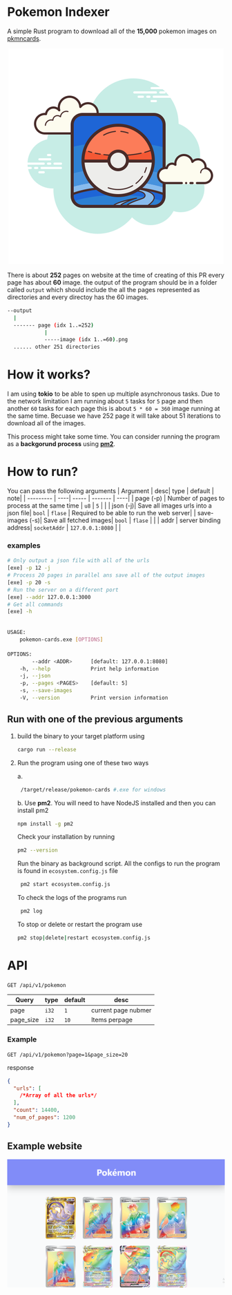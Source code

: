 # Pokemon Indexer

A simple Rust program to download all of the **15,000** pokemon images on [pkmncards](https://pkmncards.com/?s=).

<p align="center">
    <img src="./pokemon.png" />
</p>

There is about **252** pages on website at the time of creating of this PR every page has about **60** image. the output of the program should be in a folder called `output` which should include the all the pages represented as directories and every directoy has the 60 images.

```bash
--output
  |
  ------- page (idx 1..=252)
            |
            -----image (idx 1..=60).png
  ...... other 251 directories
```

# How it works?

I am using **tokio** to be able to spen up multiple asynchronous tasks. Due to the network limitation I am running about `5` tasks for `5` page and then another `60` tasks for each page this is about `5 * 60 = 360` image running at the same time. Becuase we have 252 page it will take about 51 iterations to download all of the images.

This process might take some time. You can consider running the program as a **backgorund process** using **[pm2](https://pm2.keymetrics.io/)**.

# How to run?

You can pass the following arguments
| Argument | desc| type | default | note|
| --------- | ----| ----- | ------- | ----|
| page (-p) | Number of pages to process at the same time | `u8` | `5` | |
| json (-j)| Save all images urls into a json file| `bool` | `flase` | Required to be able to run the web server|
| save-images (-s)| Save all fetched images| `bool` | `flase` | |
| addr | server binding address| `socketAddr` | `127.0.0.1:8080` | |

### examples

```bash
# Only output a json file with all of the urls
[exe] -p 12 -j
# Process 20 pages in parallel ans save all of the output images
[exe] -p 20 -s
# Run the server on a different port
[exe] --addr 127.0.0.1:3000
# Get all commands
[exe] -h
```

```bash

USAGE:
    pokemon-cards.exe [OPTIONS]

OPTIONS:
        --addr <ADDR>      [default: 127.0.0.1:8080]
    -h, --help             Print help information
    -j, --json
    -p, --pages <PAGES>    [default: 5]
    -s, --save-images
    -V, --version          Print version information
```

## Run with one of the previous arguments

1. build the binary to your target platform using

   ```bash
   cargo run --release
   ```

2. Run the program using one of these two ways

   a.

   ```bash
    /target/release/pokemon-cards #.exe for windows
   ```

   b. Use **pm2**. You will need to have NodeJS installed and then you can install pm2

   ```bash
   npm install -g pm2
   ```

   Check your installation by running

   ```bash
   pm2 --version
   ```

   Run the binary as background script. All the configs to run the program is found in `ecosystem.config.js` file

   ```bash
    pm2 start ecosystem.config.js
   ```

   To check the logs of the programs run

   ```bash
    pm2 log
   ```

   To stop or delete or restart the program use

   ```bash
   pm2 stop|delete|restart ecosystem.config.js
   ```

# API

`GET /api/v1/pokemon`

| Query     | type  | default | desc                |
| --------- | ----- | ------- | ------------------- |
| page      | `i32` | `1`     | current page nubmer |
| page_size | `i32` | `10`    | Items perpage       |

### Example

```
GET /api/v1/pokemon?page=1&page_size=20
```

response

```json
{
  "urls": [
    /*Array of all the urls*/
  ],
  "count": 14400,
  "num_of_pages": 1200
}
```

## Example website

[![Watch the video](./sample.png)](./example.mp4)
